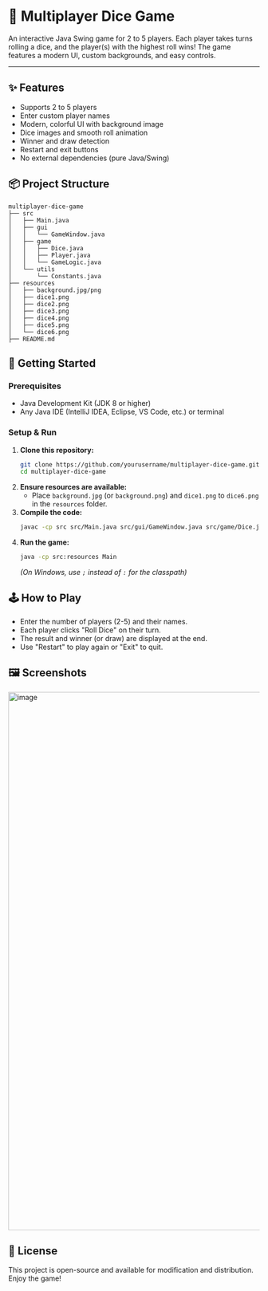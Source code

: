 

# 🎲 Multiplayer Dice Game

An interactive Java Swing game for 2 to 5 players. Each player takes turns rolling a dice, and the player(s) with the highest roll wins! The game features a modern UI, custom backgrounds, and easy controls.

---

## ✨ Features
- Supports 2 to 5 players
- Enter custom player names
- Modern, colorful UI with background image
- Dice images and smooth roll animation
- Winner and draw detection
- Restart and exit buttons
- No external dependencies (pure Java/Swing)

## 📦 Project Structure
```
multiplayer-dice-game
├── src
│   ├── Main.java
│   ├── gui
│   │   └── GameWindow.java
│   ├── game
│   │   ├── Dice.java
│   │   ├── Player.java
│   │   └── GameLogic.java
│   └── utils
│       └── Constants.java
├── resources
│   ├── background.jpg/png
│   ├── dice1.png
│   ├── dice2.png
│   ├── dice3.png
│   ├── dice4.png
│   ├── dice5.png
│   └── dice6.png
├── README.md
```

## 🚀 Getting Started

### Prerequisites
- Java Development Kit (JDK 8 or higher)
- Any Java IDE (IntelliJ IDEA, Eclipse, VS Code, etc.) or terminal

### Setup & Run
1. **Clone this repository:**
   ```sh
   git clone https://github.com/yourusername/multiplayer-dice-game.git
   cd multiplayer-dice-game
   ```
2. **Ensure resources are available:**
   - Place `background.jpg` (or `background.png`) and `dice1.png` to `dice6.png` in the `resources` folder.
3. **Compile the code:**
   ```sh
   javac -cp src src/Main.java src/gui/GameWindow.java src/game/Dice.java src/game/Player.java src/game/GameLogic.java src/utils/Constants.java
   ```
4. **Run the game:**
   ```sh
   java -cp src:resources Main
   ```
   *(On Windows, use `;` instead of `:` for the classpath)*

## 🕹️ How to Play
- Enter the number of players (2-5) and their names.
- Each player clicks "Roll Dice" on their turn.
- The result and winner (or draw) are displayed at the end.
- Use "Restart" to play again or "Exit" to quit.

## 🖼️ Screenshots
<img width="1920" height="1080" alt="image" src="https://github.com/user-attachments/assets/b156e360-b46b-493c-8cf9-509a4135c09c" />



## 📄 License
This project is open-source and available for modification and distribution. Enjoy the game!
